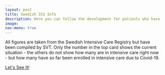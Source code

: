 ```yaml
---
layout: post
title: Swedish ICU Info
description: Here you can follow the development for patients who have so far been cared for in intensive care units with Covid-19 due to the coronavirus. 
image: 
nav-menu: true
---
```

All figures are taken from the Swedish Intensive Care Registry but have been compiled by SVT. Only the number in the top card shows the current situation - the others do not show how many are in intensive care right now - but how many have so far been enrolled in intensive care due to Covid-19.

<a href="https://www.svt.se/datajournalistik/corona-i-intensivvarden/" class="button next scrolly">Let's See It!</a>
